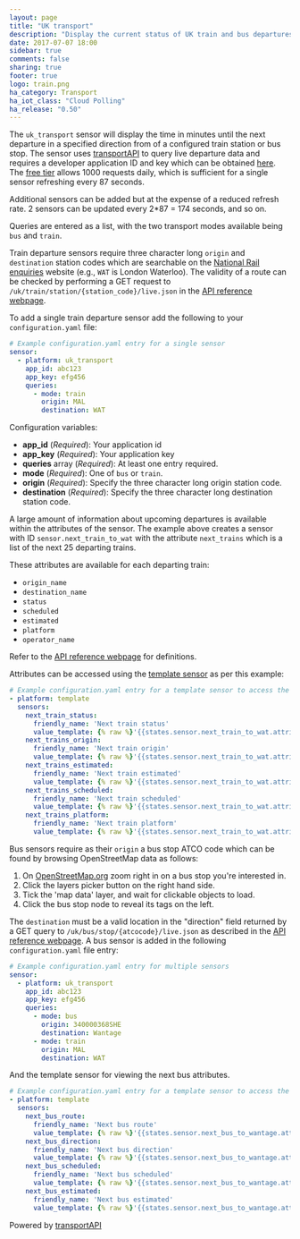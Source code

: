 ```yaml
---
layout: page
title: "UK transport"
description: "Display the current status of UK train and bus departures."
date: 2017-07-07 18:00
sidebar: true
comments: false
sharing: true
footer: true
logo: train.png
ha_category: Transport
ha_iot_class: "Cloud Polling"
ha_release: "0.50"
---
```


The `uk_transport` sensor will display the time in minutes until the next departure in a specified direction from of a configured train station or bus stop. The sensor uses [transportAPI](http://www.transportapi.com/) to query live departure data and requires a developer application ID and key which can be obtained [here](https://developer.transportapi.com/). The [free tier](http://www.transportapi.com/plans/) allows 1000 requests daily, which is sufficient for a single sensor refreshing every 87 seconds.

<p class='note warning'>
Additional sensors can be added but at the expense of a reduced refresh rate. 2 sensors can be updated every 2*87 = 174 seconds, and so on.
</p>

Queries are entered as a list, with the two transport modes available being `bus` and `train`.

Train departure sensors require three character long `origin` and `destination` station codes which are searchable on the [National Rail enquiries](http://www.nationalrail.co.uk/times_fares/ldb.aspx) website (e.g., `WAT` is London Waterloo). The validity of a route can be checked by performing a GET request to `/uk/train/station/{station_code}/live.json` in the [API reference webpage](https://developer.transportapi.com/docs?raml=https://transportapi.com/v3/raml/transportapi.raml##request_uk_train_station_station_code_live_json).

To add a single train departure sensor add the following to your `configuration.yaml` file:

```yaml
# Example configuration.yaml entry for a single sensor
sensor:
  - platform: uk_transport
    app_id: abc123
    app_key: efg456
    queries:
      - mode: train
        origin: MAL
        destination: WAT
```

Configuration variables:

- **app_id** (*Required*): Your application id
- **app_key** (*Required*): Your application key
- **queries** array (*Required*): At least one entry required.
- **mode** (*Required*): One of `bus` or `train`.
- **origin** (*Required*): Specify the three character long origin station code.
- **destination** (*Required*): Specify the three character long destination station code.

A large amount of information about upcoming departures is available within the attributes of the sensor. The example above creates a sensor with ID `sensor.next_train_to_wat` with the attribute `next_trains` which is a list of the next 25 departing trains.

These attributes are available for each departing train:

- `origin_name`
- `destination_name`
- `status`
- `scheduled`
- `estimated`
- `platform`
- `operator_name`

Refer to the [API reference webpage](https://developer.transportapi.com/docs?raml=https://transportapi.com/v3/raml/transportapi.raml##request_uk_train_station_station_code_live_json) for definitions.

Attributes can be accessed using the [template sensor](/components/sensor.template/) as per this example:

```yaml
# Example configuration.yaml entry for a template sensor to access the attributes of the next departing train.
- platform: template
  sensors:
    next_train_status:
      friendly_name: 'Next train status'
      value_template: {% raw %}'{{states.sensor.next_train_to_wat.attributes.next_trains[0].status}}'{% endraw %}
    next_trains_origin:
      friendly_name: 'Next train origin'
      value_template: {% raw %}'{{states.sensor.next_train_to_wat.attributes.next_trains[0].origin_name}}'{% endraw %}
    next_trains_estimated:
      friendly_name: 'Next train estimated'
      value_template: {% raw %}'{{states.sensor.next_train_to_wat.attributes.next_trains[0].estimated}}'{% endraw %}
    next_trains_scheduled:
      friendly_name: 'Next train scheduled'
      value_template: {% raw %}'{{states.sensor.next_train_to_wat.attributes.next_trains[0].scheduled}}'{% endraw %}
    next_trains_platform:
      friendly_name: 'Next train platform'
      value_template: {% raw %}'{{states.sensor.next_train_to_wat.attributes.next_trains[0].platform}}'{% endraw %}
```

Bus sensors require as their `origin` a bus stop ATCO code which can be found by browsing OpenStreetMap data as
follows:

1. On [OpenStreetMap.org](http://www.openstreetmap.org/) zoom right in on a bus stop you're interested in.
2. Click the layers picker button on the right hand side.
3. Tick the 'map data' layer, and wait for clickable objects to load.
4. Click the bus stop node to reveal its tags on the left.

The `destination` must be a valid location in the "direction" field returned by a GET query to `/uk/bus/stop/{atcocode}/live.json` as described in the [API reference webpage](https://developer.transportapi.com/docs?raml=https://transportapi.com/v3/raml/transportapi.raml##bus_information). A bus sensor is added in the following `configuration.yaml` file entry:

```yaml
# Example configuration.yaml entry for multiple sensors
sensor:
  - platform: uk_transport
    app_id: abc123
    app_key: efg456
    queries:
      - mode: bus
        origin: 340000368SHE
        destination: Wantage
      - mode: train
        origin: MAL
        destination: WAT
```

And the template sensor for viewing the next bus attributes.

```yaml
# Example configuration.yaml entry for a template sensor to access the attributes of the next departing bus.
- platform: template
  sensors:
    next_bus_route:
      friendly_name: 'Next bus route'
      value_template: {% raw %}'{{states.sensor.next_bus_to_wantage.attributes.next_buses[0].route}}'{% endraw %}
    next_bus_direction:
      friendly_name: 'Next bus direction'
      value_template: {% raw %}'{{states.sensor.next_bus_to_wantage.attributes.next_buses[0].direction}}'{% endraw %}
    next_bus_scheduled:
      friendly_name: 'Next bus scheduled'
      value_template: {% raw %}'{{states.sensor.next_bus_to_wantage.attributes.next_buses[0].scheduled}}'{% endraw %}
    next_bus_estimated:
      friendly_name: 'Next bus estimated'
      value_template: {% raw %}'{{states.sensor.next_bus_to_wantage.attributes.next_buses[0].estimated}}'{% endraw %}
```

Powered by [transportAPI](http://www.transportapi.com/)
